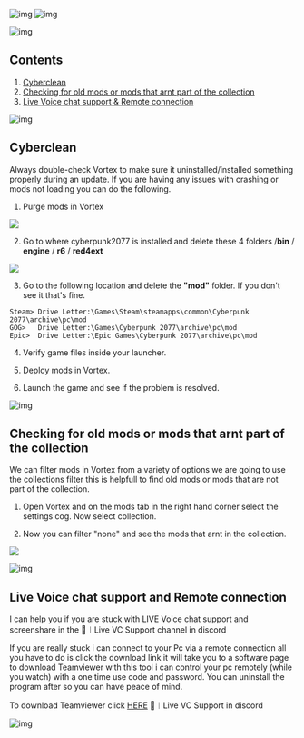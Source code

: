 ![img](https://s11.gifyu.com/images/Cuty-od-Dreams-Logo-YellowUP.png)
![img](https://s12.gifyu.com/images/Su3dO.png)

![img](https://i.imgur.com/wAJUpeU.png)

## Contents

1) [Cyberclean](#cyberclean)
2) [Checking for old mods or mods that arnt part of the collection](#checking-for-old-mods-or-mods-that-arnt-part-of-the-collection)
3) [Live Voice chat support & Remote connection](#live-voice-chat-support-and-remote-connection)

![img](https://i.imgur.com/wAJUpeU.png)

## Cyberclean

Always double-check Vortex to make sure it uninstalled/installed something properly during an update. If you are having any issues with crashing or mods not loading you can do the following.

1) Purge mods in Vortex

![](https://s11.gifyu.com/images/Purge-Deploiy.jpg)

2) Go to where cyberpunk2077 is installed and delete these 4 folders /**bin** / **engine** / **r6** / **red4ext**

![](https://s12.gifyu.com/images/Cyberclean.jpg)

3) Go to the following location and delete the **"mod"** folder. If you don't see it that's fine.

```
Steam> Drive Letter:\Games\Steam\steamapps\common\Cyberpunk 2077\archive\pc\mod
GOG>   Drive Letter:\Games\Cyberpunk 2077\archive\pc\mod
Epic>  Drive Letter:\Epic Games\Cyberpunk 2077\archive\pc\mod  
```

4) Verify game files inside your launcher.

5) Deploy mods in Vortex.

6) Launch the game and see if the problem is resolved. 

![img](https://i.imgur.com/wAJUpeU.png)

## Checking for old mods or mods that arnt part of the collection

We can filter mods in Vortex from a variety of options we are going to use the collections filter this is helpfull to find old mods or mods that are not part of the collection.

1) Open Vortex and on the mods tab in the right hand corner select the settings cog. Now select collection.
 
2) Now you can filter "none" and see the mods that arnt in the collection.

![](https://s11.gifyu.com/images/Su3mn.png)

![img](https://i.imgur.com/wAJUpeU.png)

## Live Voice chat support and Remote connection

I can help you if you are stuck with LIVE Voice chat support and screenshare in the ⁠🔧︱Live VC Support channel in discord

If you are really stuck i can connect to your Pc via a remote connection all you have to do is click the download link it will take you to a software page to download Teamviewer with this tool i can control your pc remotely (while you watch) with a one time use code and password. You can uninstall the program after so you can have peace of mind.

To download Teamviewer click [HERE](https://www.teamviewer.com/en-us/download/windows/?utm_source=google&utm_medium=cpc&utm_campaign=au|b|pr|22|jun|tv-core-download-sn|free|t0|0&utm_content=Download&utm_term=teamviewer%20download&gad=1&gclid=CjwKCAjw9pGjBhB-EiwAa5jl3JtSMlwskHVNVTH2fzvXvtj6wTBD_uhieVL3zYhh38ZYQBQscEv3KRoCZGsQAvD_BwE)
🔧︱Live VC Support in discord

![img](https://i.imgur.com/wAJUpeU.png)
